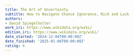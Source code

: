 ```yaml
---
title: The Art of Uncertainty
subtitle: How to Navigate Chance Ignorance, Rick and Luck
authors:
- David Spiegelhalter
work_iri: https://www.wikidata.org/wiki/
edition_iri: https://www.wikidata.org/wiki/
date_started: '2024-12-04T00:00:00Z'
date_finished: '2025-01-06T00:00:00Z'
rating: 4
---
```


